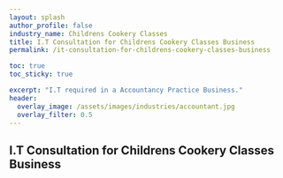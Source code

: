 ```yaml
---
layout: splash 
author_profile: false 
industry_name: Childrens Cookery Classes
title: I.T Consultation for Childrens Cookery Classes Business
permalink: /it-consultation-for-childrens-cookery-classes-business

toc: true
toc_sticky: true

excerpt: "I.T required in a Accountancy Practice Business."
header:
  overlay_image: /assets/images/industries/accountant.jpg
  overlay_filter: 0.5 
---
```


## I.T Consultation for Childrens Cookery Classes Business